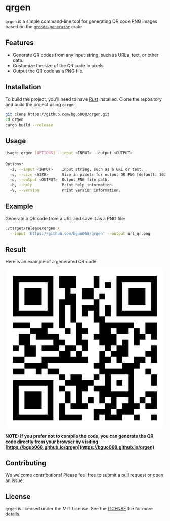 # qrgen

`qrgen` is a simple command-line tool for generating QR code PNG images based on the [`qrcode-generator`](https://github.com/magiclen/qrcode-generator) crate

## Features

- Generate QR codes from any input string, such as URLs, text, or other data.
- Customize the size of the QR code in pixels.
- Output the QR code as a PNG file.

## Installation

To build the project, you'll need to have [Rust](https://www.rust-lang.org/) installed. Clone the repository and build the project using `cargo`:

```sh
git clone https://github.com/bguo068/qrgen.git
cd qrgen
cargo build --release
```

## Usage

```sh
Usage: qrgen [OPTIONS] --input <INPUT> --output <OUTPUT>

Options:
  -i, --input <INPUT>    Input string, such as a URL or text.
  -s, --size <SIZE>      Size in pixels for output QR PNG [default: 1024].
  -o, --output <OUTPUT>  Output PNG file path.
  -h, --help             Print help information.
  -V, --version          Print version information.
```

## Example

Generate a QR code from a URL and save it as a PNG file:

```sh
./target/release/qrgen \
  --input 'https://github.com/bguo068/qrgen' --output url_qr.png
```

## Result

Here is an example of a generated QR code:

![Generated QR Code](./url_qr.png)

**NOTE: If you prefer not to compile the code, you can generate the QR code
directly from your browser by visiting
[https://bguo068.github.io/qrgen](https://bguo068.github.io/qrgen)**

## Contributing

We welcome contributions! Please feel free to submit a pull request or open an issue.

## License

`qrgen` is licensed under the MIT License. See the [LICENSE](./LICENSE) file for more details.
